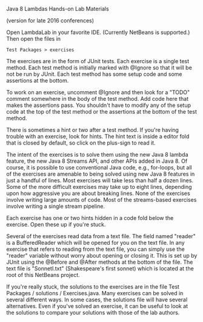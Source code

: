 Java 8 Lambdas Hands-on Lab Materials

(version for late 2016 conferences)

Open LambdaLab in your favorite IDE. (Currently NetBeans is
supported.) Then open the files in

    Test Packages > exercises

The exercises are in the form of JUnit tests. Each exercise is a
single test method. Each test method is initially marked with @Ignore
so that it will be not be run by JUnit. Each test method has some
setup code and some assertions at the bottom.

To work on an exercise, uncomment @Ignore and then look for a "TODO"
comment somewhere in the body of the test method. Add code here that
makes the assertions pass. You shouldn't have to modify any of the
setup code at the top of the test method or the assertions at the
bottom of the test method.

There is sometimes a hint or two after a test method. If you're having
trouble with an exercise, look for hints. The hint text is inside
a editor fold that is closed by default, so click on the plus-sign
to read it.

The intent of the exercises is to solve them using the new Java 8
lambda feature, the new Java 8 Streams API, and other APIs added in
Java 8. Of course, it is possible to use conventional Java code, e.g.,
for-loops, but all of the exercises are amenable to being solved using
new Java 8 features in just a handful of lines. Most exercises will
take less than half a dozen lines. Some of the more difficult
exercises may take up to eight lines, depending upon how aggressive
you are about breaking lines. None of the exercises involve writing
large amounts of code. Most of the streams-based exercises involve
writing a single stream pipeline.

Each exercise has one or two hints hidden in a code fold below the
exercise. Open these up if you're stuck.

Several of the exercises read data from a text file. The field named
"reader" is a BufferedReader which will be opened for you on the text
file. In any exercise that refers to reading from the text file, you
can simply use the "reader" variable without worry about opening or
closing it. This is set up by JUnit using the @Before and @After
methods at the bottom of the file. The text file is "SonnetI.txt"
(Shakespeare's first sonnet) which is located at the root of this
NetBeans project.

If you're really stuck, the solutions to the exercises are in the file
Test Packages / solutions / Exercises.java. Many exercises can be
solved in several different ways. In some cases, the solutions file
will have several alternatives. Even if you've solved an exercise, it
can be useful to look at the solutions to compare your solutions with
those of the lab authors.
